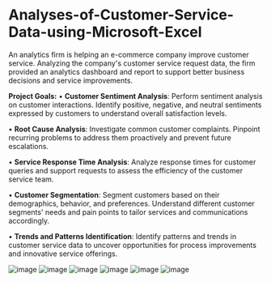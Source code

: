 # Analyses-of-Customer-Service-Data-using-Microsoft-Excel
An analytics firm is helping an e-commerce company improve customer service. Analyzing the company's customer service request data, the firm provided an analytics dashboard and report to support better business decisions and service improvements.

**Project Goals:**
• **Customer Sentiment Analysis**: Perform sentiment analysis on customer interactions. Identify positive, negative, and neutral sentiments expressed by customers to understand overall satisfaction levels.

• **Root Cause Analysis**: Investigate common customer complaints. Pinpoint recurring problems to address them proactively and prevent future escalations.

• **Service Response Time Analysis**: Analyze response times for customer queries and support requests to assess the efficiency of the customer service team.

• **Customer Segmentation**: Segment customers based on their demographics, behavior, and preferences. Understand different customer segments' needs and pain points to tailor services and communications accordingly.

• **Trends and Patterns Identification**: Identify patterns and trends in customer service data to uncover opportunities for process improvements and innovative service offerings.

![image](https://github.com/Akhil-Nairr/Analyses-of-Customer-Service-Data-using-Microsoft-Excel/assets/145264970/a4c1ecfd-145c-41bd-8918-1bb7397ad01c)
![image](https://github.com/Akhil-Nairr/Analyses-of-Customer-Service-Data-using-Microsoft-Excel/assets/145264970/da1e20e5-a0e0-463f-a0f7-4b98393604da)
![image](https://github.com/Akhil-Nairr/Analyses-of-Customer-Service-Data-using-Microsoft-Excel/assets/145264970/013e06a0-0433-4f9e-9b48-6fb98ba14038)
![image](https://github.com/Akhil-Nairr/Analyses-of-Customer-Service-Data-using-Microsoft-Excel/assets/145264970/ec17db13-4b1a-46f6-b94c-e4182fb044d1)
![image](https://github.com/Akhil-Nairr/Analyses-of-Customer-Service-Data-using-Microsoft-Excel/assets/145264970/66f05f0b-2c65-4f78-b224-8cc07802474d)
![image](https://github.com/Akhil-Nairr/Analyses-of-Customer-Service-Data-using-Microsoft-Excel/assets/145264970/00301297-bb79-431e-ad40-9cafaa89a461)
